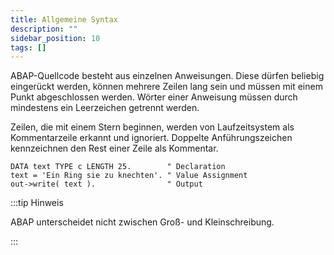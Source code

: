 ```yaml
---
title: Allgemeine Syntax
description: ""
sidebar_position: 10
tags: []
---
```


ABAP-Quellcode besteht aus einzelnen Anweisungen. Diese dürfen beliebig eingerückt werden, können mehrere Zeilen lang sein und müssen mit einem Punkt abgeschlossen werden. Wörter einer Anweisung müssen durch mindestens ein Leerzeichen getrennt werden.

Zeilen, die mit einem Stern beginnen, werden von Laufzeitsystem als Kommentarzeile erkannt und ignoriert. Doppelte Anführungszeichen kennzeichnen den Rest einer Zeile als Kommentar.

```abap showLineNumbers
DATA text TYPE c LENGTH 25.        " Declaration
text = 'Ein Ring sie zu knechten'. " Value Assignment
out->write( text ).                " Output
```

:::tip Hinweis

ABAP unterscheidet nicht zwischen Groß- und Kleinschreibung.

:::
